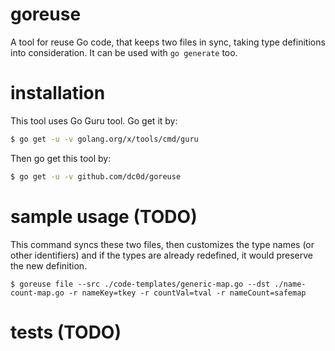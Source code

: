 # goreuse
A tool for reuse Go code, that keeps two files in sync, taking type definitions into consideration. It can be used with `go generate` too.

# installation

This tool uses Go Guru tool. Go get it by:

```bash
$ go get -u -v golang.org/x/tools/cmd/guru
```

Then go get this tool by:

```bash
$ go get -u -v github.com/dc0d/goreuse
```

# sample usage (TODO)

This command syncs these two files, then customizes the type names (or other identifiers) and if the types are already redefined, it would preserve the new definition.

```
$ goreuse file --src ./code-templates/generic-map.go --dst ./name-count-map.go -r nameKey=tkey -r countVal=tval -r nameCount=safemap
```

# tests (TODO)